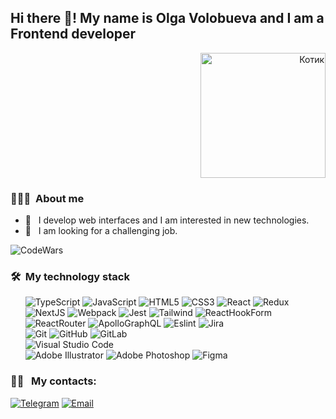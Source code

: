 
<h2> Hi there 👋! My name is Olga Volobueva and I am a Frontend developer</h2>

<div id="header">
   <div id="gif" align="right">
   <img src="https://i.gifer.com/origin/ff/ff88888459f390b30438e162769be571_w200.webp" alt="Котик" width="200" height="200"/>
   </div>
</div>

<div>
    <h3> 👨🏻‍💻 &nbsp;About me</h3>
   
   - 🤔 &nbsp; I develop web interfaces and I am interested in new technologies.
   - 💼 &nbsp; I am looking for a challenging job.
</div>

![CodeWars](https://www.codewars.com/users/OlgaVol/badges/large)

<h3> 🛠 &nbsp;My technology stack</h3>

<div>
   &nbsp; &nbsp; &nbsp; <img src="https://img.shields.io/badge/typescript-%23007ACC.svg?style=for-the-badge&logo=typescript&logoColor=white" alt="TypeScript"/>
   <img src="https://img.shields.io/badge/javascript-%23323330.svg?style=for-the-badge&logo=javascript&logoColor=%23F7DF1E" alt="JavaScript"/>
   <img src="https://img.shields.io/badge/html5-%23E34F26.svg?style=for-the-badge&logo=html5&logoColor=white" alt="HTML5"/>
   <img src="https://img.shields.io/badge/css3-%231572B6.svg?style=for-the-badge&logo=css3&logoColor=white" alt="CSS3"/>
   <img src="https://img.shields.io/badge/react-%2320232a.svg?style=for-the-badge&logo=react&logoColor=%2361DAFB" alt="React"/>
   <img src="https://img.shields.io/badge/redux-%23593d88.svg?style=for-the-badge&logo=redux&logoColor=white" alt="Redux"/>
</div>
<div>
   &nbsp; &nbsp; &nbsp; <img src="https://img.shields.io/badge/Next-black?style=for-the-badge&logo=next.js&logoColor=white" alt="NextJS"/>
   <img src="https://img.shields.io/badge/webpack-%238DD6F9.svg?style=for-the-badge&logo=webpack&logoColor=black" alt="Webpack"/>
   <img src="https://img.shields.io/badge/-jest-%23C21325?style=for-the-badge&logo=jest&logoColor=white" alt="Jest"/> 
   <img src="https://img.shields.io/badge/tailwindcss-%2338B2AC.svg?style=for-the-badge&logo=tailwind-css&logoColor=white" alt="Tailwind"/>
   <img src="https://img.shields.io/badge/React%20Hook%20Form-%23EC5990.svg?style=for-the-badge&logo=reacthookform&logoColor=white" alt="ReactHookForm"/>
</div>
<div>
   &nbsp; &nbsp; &nbsp; <img src="https://img.shields.io/badge/React_Router-CA4245?style=for-the-badge&logo=react-router&logoColor=white" alt="ReactRouter"/>
   <img src="https://img.shields.io/badge/-ApolloGraphQL-311C87?style=for-the-badge&logo=apollo-graphql" alt="ApolloGraphQL"/>
   <img src="https://img.shields.io/badge/ESLint-4B3263?style=for-the-badge&logo=eslint&logoColor=white" alt="Eslint"/>
   <img src="https://img.shields.io/badge/jira-%230A0FFF.svg?style=for-the-badge&logo=jira&logoColor=white" alt="Jira"/>
   <omg src="https://img.shields.io/badge/Postman-FF6C37?style=for-the-badge&logo=postman&logoColor=white" alt="Postman"/>
</div>   
<div>
  &nbsp; &nbsp; &nbsp; <img src="https://img.shields.io/badge/git-%23F05033.svg?style=for-the-badge&logo=git&logoColor=white" alt="Git"/>
  <img src="https://img.shields.io/badge/github-%23121011.svg?style=for-the-badge&logo=github&logoColor=white" alt="GitHub"/>
  <img src="https://img.shields.io/badge/gitlab-%23181717.svg?style=for-the-badge&logo=gitlab&logoColor=white" alt="GitLab"/>
  </div>
<div>
<div>
  &nbsp; &nbsp; &nbsp; <img src="https://img.shields.io/badge/Visual%20Studio%20Code-0078d7.svg?style=for-the-badge&logo=visual-studio-code&logoColor=white" alt="Visual Studio Code"/>
</div>
<div>
  &nbsp; &nbsp; &nbsp; <img src="https://img.shields.io/badge/adobe%20illustrator-%23FF9A00.svg?style=for-the-badge&logo=adobe%20illustrator&logoColor=white" alt="Adobe Illustrator"/>
  <img src="https://img.shields.io/badge/adobe%20photoshop-%2331A8FF.svg?style=for-the-badge&logo=adobe%20photoshop&logoColor=white" alt="Adobe Photoshop"/>
   <img src="https://img.shields.io/badge/figma-%23F24E1E.svg?style=for-the-badge&logo=figma&logoColor=white" alt="Figma"/>
</div>

<h3> 🤝🏻 &nbsp; My contacts: </h3>

<p align="left">
<a href="https://t.me/OlgaV_Volobueva"><img alt="Telegram" src="https://img.shields.io/badge/-OlgaVolobueva-blue"></a>
<a href="mailto:avsingh@umass.edu"><img alt="Email" src="https://img.shields.io/badge/Email-olvik1605@gmail.com-blue?style=flat-square&logo=gmail"></a>
</p>

